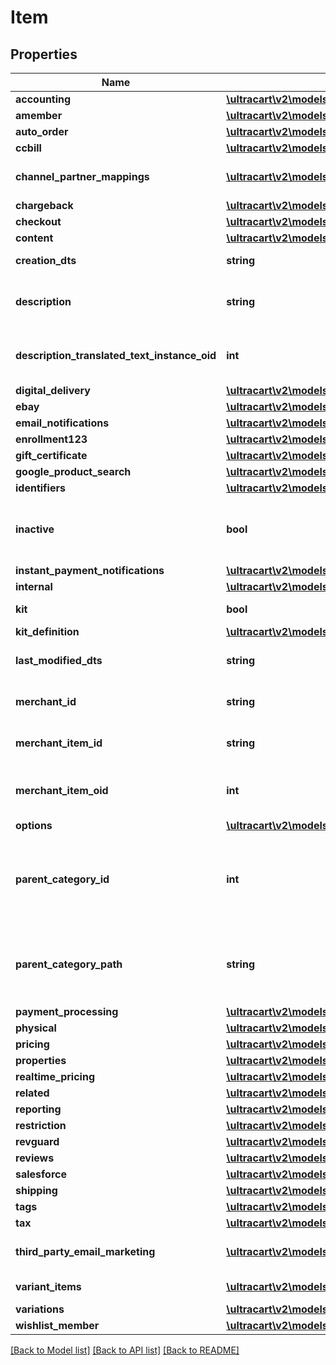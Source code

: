 # Item

## Properties
Name | Type | Description | Notes
------------ | ------------- | ------------- | -------------
**accounting** | [**\ultracart\v2\models\ItemAccounting**](ItemAccounting.md) |  | [optional] 
**amember** | [**\ultracart\v2\models\ItemAmember**](ItemAmember.md) |  | [optional] 
**auto_order** | [**\ultracart\v2\models\ItemAutoOrder**](ItemAutoOrder.md) |  | [optional] 
**ccbill** | [**\ultracart\v2\models\ItemCCBill**](ItemCCBill.md) |  | [optional] 
**channel_partner_mappings** | [**\ultracart\v2\models\ItemChannelPartnerMapping[]**](ItemChannelPartnerMapping.md) | Channel Partner Item Mapping | [optional] 
**chargeback** | [**\ultracart\v2\models\ItemChargeback**](ItemChargeback.md) |  | [optional] 
**checkout** | [**\ultracart\v2\models\ItemCheckout**](ItemCheckout.md) |  | [optional] 
**content** | [**\ultracart\v2\models\ItemContent**](ItemContent.md) |  | [optional] 
**creation_dts** | **string** | Date/time of creation | [optional] 
**description** | **string** | Description of the item up to 500 characters. | [optional] 
**description_translated_text_instance_oid** | **int** | Description translated text instance id | [optional] 
**digital_delivery** | [**\ultracart\v2\models\ItemDigitalDelivery**](ItemDigitalDelivery.md) |  | [optional] 
**ebay** | [**\ultracart\v2\models\ItemEbay**](ItemEbay.md) |  | [optional] 
**email_notifications** | [**\ultracart\v2\models\ItemEmailNotifications**](ItemEmailNotifications.md) |  | [optional] 
**enrollment123** | [**\ultracart\v2\models\ItemEnrollment123**](ItemEnrollment123.md) |  | [optional] 
**gift_certificate** | [**\ultracart\v2\models\ItemGiftCertificate**](ItemGiftCertificate.md) |  | [optional] 
**google_product_search** | [**\ultracart\v2\models\ItemGoogleProductSearch**](ItemGoogleProductSearch.md) |  | [optional] 
**identifiers** | [**\ultracart\v2\models\ItemIdentifiers**](ItemIdentifiers.md) |  | [optional] 
**inactive** | **bool** | True if this item is inactive and can not be purchased | [optional] 
**instant_payment_notifications** | [**\ultracart\v2\models\ItemInstantPaymentNotifications**](ItemInstantPaymentNotifications.md) |  | [optional] 
**internal** | [**\ultracart\v2\models\ItemInternal**](ItemInternal.md) |  | [optional] 
**kit** | **bool** | True if this item is a kit | [optional] 
**kit_definition** | [**\ultracart\v2\models\ItemKitDefinition**](ItemKitDefinition.md) |  | [optional] 
**last_modified_dts** | **string** | Date/time of last modification | [optional] 
**merchant_id** | **string** | UltraCart merchant ID owning item | [optional] 
**merchant_item_id** | **string** | Unique item id assigned to this item | [optional] 
**merchant_item_oid** | **int** | Unique object identifier for this item | [optional] 
**options** | [**\ultracart\v2\models\ItemOption[]**](ItemOption.md) | Options | [optional] 
**parent_category_id** | **int** | Parent category of the item.  Zero indicates the root folder. | [optional] 
**parent_category_path** | **string** | Parent category path.  / indicates the root folder. | [optional] 
**payment_processing** | [**\ultracart\v2\models\ItemPaymentProcessing**](ItemPaymentProcessing.md) |  | [optional] 
**physical** | [**\ultracart\v2\models\ItemPhysical**](ItemPhysical.md) |  | [optional] 
**pricing** | [**\ultracart\v2\models\ItemPricing**](ItemPricing.md) |  | [optional] 
**properties** | [**\ultracart\v2\models\ItemProperty[]**](ItemProperty.md) | Properties | [optional] 
**realtime_pricing** | [**\ultracart\v2\models\ItemRealtimePricing**](ItemRealtimePricing.md) |  | [optional] 
**related** | [**\ultracart\v2\models\ItemRelated**](ItemRelated.md) |  | [optional] 
**reporting** | [**\ultracart\v2\models\ItemReporting**](ItemReporting.md) |  | [optional] 
**restriction** | [**\ultracart\v2\models\ItemRestriction**](ItemRestriction.md) |  | [optional] 
**revguard** | [**\ultracart\v2\models\ItemRevguard**](ItemRevguard.md) |  | [optional] 
**reviews** | [**\ultracart\v2\models\ItemReviews**](ItemReviews.md) |  | [optional] 
**salesforce** | [**\ultracart\v2\models\ItemSalesforce**](ItemSalesforce.md) |  | [optional] 
**shipping** | [**\ultracart\v2\models\ItemShipping**](ItemShipping.md) |  | [optional] 
**tags** | [**\ultracart\v2\models\ItemTags**](ItemTags.md) |  | [optional] 
**tax** | [**\ultracart\v2\models\ItemTax**](ItemTax.md) |  | [optional] 
**third_party_email_marketing** | [**\ultracart\v2\models\ItemThirdPartyEmailMarketing[]**](ItemThirdPartyEmailMarketing.md) | 3rd Party Email Marketing | [optional] 
**variant_items** | [**\ultracart\v2\models\ItemVariantItem[]**](ItemVariantItem.md) | Variant Items | [optional] 
**variations** | [**\ultracart\v2\models\ItemVariation[]**](ItemVariation.md) | Variations | [optional] 
**wishlist_member** | [**\ultracart\v2\models\ItemWishlistMember**](ItemWishlistMember.md) |  | [optional] 

[[Back to Model list]](../README.md#documentation-for-models) [[Back to API list]](../README.md#documentation-for-api-endpoints) [[Back to README]](../README.md)


